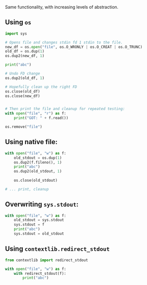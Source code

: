 Same functionality, with increasing levels of abstraction. 
## Using `os`
```python
import sys

# Opens file and changes stdin fd 1 stdin to the file.
new_df = os.open("file", os.O_WRONLY | os.O_CREAT | os.O_TRUNC)
old_df = os.dup(1)
os.dup2(new_df, 1)

print("abc")

# Undo FD change
os.dup2(old_df, 1)

# Hopefully clean up the right FD
os.close(old_df)
os.close(new_df)


# Then print the file and cleanup for repeated testing:
with open("file", "r") as f:
    print("GOT: " + f.read())

os.remove("file")
```
## Using native file:

```python
with open("file", "w") as f:
    old_stdout = os.dup(1)
    os.dup2(f.fileno(), 1)
    print("abc")
    os.dup2(old_stdout, 1)
    
    os.close(old_stdout)

# ... print, cleanup
```
## Overwriting `sys.stdout`:

```python
with open("file", "w") as f:
    old_stdout = sys.stdout
    sys.stdout = f
    print("abc")
    sys.stdout = old_stdout
```
## Using `contextlib.redirect_stdout`

```python
from contextlib import redirect_stdout

with open("file", "w") as f:
    with redirect_stdout(f):
        print("abc")
```
